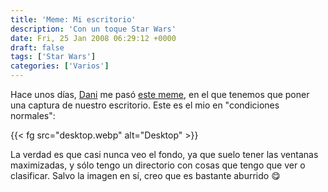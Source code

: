 ```yaml
---
title: 'Meme: Mi escritorio'
description: 'Con un toque Star Wars'
date: Fri, 25 Jan 2008 06:29:12 +0000
draft: false
tags: ['Star Wars']
categories: ['Varios']
---
```


Hace unos días, [Dani](http://freakscity.blogspot.com/) me pasó [este meme](http://freakscity.blogspot.com/2008/01/meme-mi-escritorio.html), en el que tenemos que poner una captura de nuestro escritorio. Este es el mio en "condiciones normales":

{{< fg src="desktop.webp" alt="Desktop" >}}

La verdad es que casi nunca veo el fondo, ya que suelo tener las ventanas maximizadas, y sólo tengo un directorio con cosas que tengo que ver o clasificar. Salvo la imagen en sí, creo que es bastante aburrido :yum: